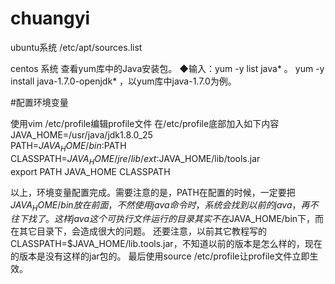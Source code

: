 # chuangyi
ubuntu系统
/etc/apt/sources.list



centos 系统
查看yum库中的Java安装包。
◆输入：yum -y list java* 。
yum -y install java-1.7.0-openjdk* ，以yum库中java-1.7.0为例。 

#配置环境变量


使用vim /etc/profile编辑profile文件
在/etc/profile底部加入如下内容   
JAVA_HOME=/usr/java/jdk1.8.0_25    
PATH=$JAVA_HOME/bin:$PATH   
CLASSPATH=$JAVA_HOME/jre/lib/ext:$JAVA_HOME/lib/tools.jar    
export PATH JAVA_HOME CLASSPATH   

以上，环境变量配置完成。需要注意的是，PATH在配置的时候，一定要把$JAVA_HOME/bin放在前面，不然使用java命令时，系统会找到以前的java，再不往下找了。这样java这个可执行文件运行的目录其实不在$JAVA_HOME/bin下，而在其它目录下，会造成很大的问题。
还要注意，以前其它教程写的CLASSPATH=$JAVA_HOME/lib.tools.jar，不知道以前的版本是怎么样的，现在的版本是没有这样的jar包的。
最后使用source /etc/profile让profile文件立即生效。

